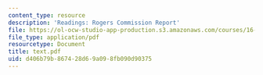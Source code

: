 ```yaml
---
content_type: resource
description: 'Readings: Rogers Commission Report'
file: https://ol-ocw-studio-app-production.s3.amazonaws.com/courses/16-891j-space-policy-seminar-spring-2003/d406b79b867428d69a098fb090d90375_text.pdf
file_type: application/pdf
resourcetype: Document
title: text.pdf
uid: d406b79b-8674-28d6-9a09-8fb090d90375
---
```


